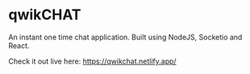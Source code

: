 # qwikCHAT

An instant one time chat application.
Built using NodeJS, Socketio and React.

Check it out live here: https://qwikchat.netlify.app/
